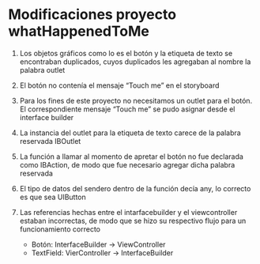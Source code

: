 # Modificaciones proyecto whatHappenedToMe

1. Los objetos gráficos como lo es el botón y la etiqueta de texto se encontraban duplicados, cuyos duplicados les agregaban al nombre la palabra outlet

2. El botón no contenía el mensaje “Touch me” en el storyboard

3. Para los fines de este proyecto no necesitamos un outlet para el botón. El correspondiente mensaje “Touch me” se pudo asignar desde el interface builder

4. La instancia del outlet para la etiqueta de texto carece de la palabra reservada IBOutlet	

5. La función a llamar al momento de apretar el botón no fue declarada como IBAction, de modo que fue necesario agregar dicha palabra reservada

6. El tipo de datos del sendero dentro de la función decía any, lo correcto es que sea UIButton


7. Las referencias hechas entre el intarfacebuilder y el viewcontroller estaban incorrectas, de modo que se hizo su respectivo flujo para un funcionamiento correcto

   - Botón: 		InterfaceBuilder -> ViewController
   - TextField: 		VierController -> InterfaceBuilder
